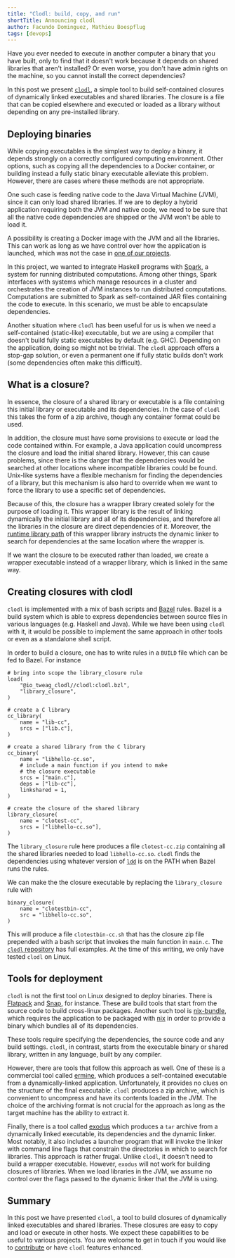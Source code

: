 ```yaml
---
title: "Clodl: build, copy, and run"
shortTitle: Announcing clodl
author: Facundo Dominguez, Mathieu Boespflug
tags: [devops]
---
```


Have you ever needed to execute in another computer a binary that you
have built, only to find that it doesn't work because it depends on
shared libraries that aren't installed? Or even worse, you don't have
admin rights on the machine, so you cannot install the correct dependencies?

In this post we present [`clodl`][clodl], a simple tool to build
self-contained
closures of dynamically linked executables and shared libraries.
The closure is a file that can be copied elsewhere and executed
or loaded as a library without depending on any pre-installed library.

[clodl]: https://github.com/tweag/clodl

## Deploying binaries

While copying executables is the simplest way to deploy a binary,
it depends strongly on a correctly configured computing environment.
Other options, such as copying all the dependencies to a Docker
container, or building instead a fully static binary executable
alleviate this problem. However, there are cases where these methods are
not appropriate.

One such case is feeding native code to the Java Virtual Machine
(JVM), since it can only load shared libraries. If we are to deploy
a hybrid application requiring both the JVM and native code, we
need to be sure that all the native code dependencies are shipped
or the JVM won't be able to load it.

A possibility is creating a Docker image
with the JVM and all the libraries. This can work as long as we
have control over how the application is launched, which was not
the case in [one of our projects][sparkle].

In this project, we wanted to integrate Haskell programs with [Spark][spark],
a system for running distributed
computations. Among other things, Spark interfaces with systems which
manage resources in a cluster and orchestrates the creation of JVM
instances to run distributed computations. Computations are
submitted to Spark as self-contained JAR files containing the code to
execute. In this scenario, we must be able to encapsulate dependencies.

Another situation where `clodl` has been useful for us is when we
need a self-contained (static-like) executable, but we are using a
compiler that doesn't build fully static executables by default (e.g. GHC).
Depending on the application, doing so might not be trivial.
The `clodl` approach offers a stop-gap solution, or even a permanent
one
if fully static builds don't work (some dependencies often make this difficult).

## What is a closure?

In essence, the closure of a shared library or executable is a file
containing this initial library or executable and its dependencies.
In the case of `clodl` this takes the form of a zip archive,
though any container format could be used.

In addition, the closure must have some provisions to execute or
load the code contained within. For example, a Java application could
uncompress the closure and load the initial shared library. However,
this can cause problems, since
there is the danger that the dependencies would be searched at other
locations where incompatible libraries could be found.
Unix-like systems have a flexible mechanism for finding the dependencies
of a library, but this mechanism is also hard to override when we
want to force the library to use a specific set of dependencies.

Because of this, the closure has a wrapper library created
solely for the purpose of loading it. This wrapper library is
the result of linking dynamically the initial library and all
of its dependencies, and therefore all the libraries in the
closure are direct dependencies of it. Moreover, the
[runtime library path][runpath]
of this wrapper library instructs the dynamic linker to search
for dependencies at the same location where the wrapper is.

[runpath]: http://man7.org/linux/man-pages/man1/ld.1.html

If we want the closure to be executed rather than loaded, we
create a wrapper executable instead of a wrapper
library, which is linked in the same way.

## Creating closures with clodl

`clodl` is implemented with a mix of bash scripts and [Bazel][bazel]
rules. Bazel is a build system which is able to express dependencies
between source files in various languages (e.g. Haskell and Java).
While we have been using `clodl` with it, it would be possible to
implement the same approach in other tools or even as a standalone
shell script.

[bazel]: https://bazel.build

In order to build a closure, one has to write rules in a `BUILD` file
which can be fed to Bazel. For instance

```
# bring into scope the library_closure rule
load(
    "@io_tweag_clodl//clodl:clodl.bzl",
    "library_closure",
)

# create a C library
cc_library(
    name = "lib-cc",
    srcs = ["lib.c"],
)

# create a shared library from the C library
cc_binary(
    name = "libhello-cc.so",
	# include a main function if you intend to make
	# the closure executable
    srcs = ["main.c"],
    deps = ["lib-cc"],
    linkshared = 1,
)

# create the closure of the shared library
library_closure(
    name = "clotest-cc",
    srcs = ["libhello-cc.so"],
)
```

The `library_closure` rule here produces a file `clotest-cc.zip`
containing all the shared libraries needed to load `libhello-cc.so`.
`clodl` finds the dependencies using whatever version of [`ldd`][ldd] is on the
PATH when Bazel runs the rules.

[ldd]: http://man7.org/linux/man-pages/man1/ldd.1.html

We can make the the closure executable by replacing the
`library_closure` rule with

```
binary_closure(
    name = "clotestbin-cc",
    src = "libhello-cc.so",
)
```

This will produce a file `clotestbin-cc.sh` that has the closure zip
file prepended with a bash script that invokes the main function in
`main.c`. The [`clodl` repository][clodl] has full examples.
At the time of this writing, we only have tested `clodl` on Linux.

## Tools for deployment

`clodl` is not the first tool on Linux designed to deploy binaries. There
is [Flatpack][flatpack] and [Snap][snap], for instance. These are build
tools that start from the source code to build cross-linux packages.
Another such tool is [nix-bundle][nix-bundle], which requires the application
to be packaged with [nix][nix] in order to provide a binary which
bundles all of its dependencies.

These tools require specifying the dependencies, the source
code and any build settings. `clodl`, in contrast, starts from the
executable binary or shared library, written in any language, built by
any compiler.

However, there are tools that follow this approach as well. One of
these is a commercial tool called [ermine][ermine], which produces
a self-contained executable from a dynamically-linked application.
Unfortunately, it provides no clues on the structure of the final
executable. `clodl` produces a zip archive, which is convenient to
uncompress and have its contents loaded in the JVM. The choice of
the archiving format is not crucial for the approach as long as the
target machine has the ability to extract it.

Finally, there is a tool called [exodus][exodus] which produces a `tar`
archive from a dynamically linked executable, its dependencies and
the dynamic linker. Most notably, it also includes a launcher program
that will invoke the linker with command line flags that constrain the
directories in which to search for libraries. This approach is rather
frugal. Unlike `clodl`, it doesn't need to build a wrapper executable.
However, `exodus` will not work for building closures of libraries.
When we load libraries in the JVM, we assume no control over the flags
passed to the dynamic linker that the JVM is using.

[flatpack]: https://flatpak.org
[snap]: https://snapcraft.io
[spark]: https://spark.apache.org
[sparkle]: https://github.com/tweag/sparkle
[ermine]: http://www.magicermine.com/sesl.html
[exodus]: https://github.com/intoli/exodus
[nix]: https://nixos.org/nix
[nix-bundle]: https://github.com/matthewbauer/nix-bundle

## Summary

In this post we have presented `clodl`, a tool to build closures of
dynamically linked executables and shared libraries. These closures
are easy to copy and load or execute in other hosts.
We expect these capabilities to be useful to various projects.
You are welcome to get in touch if you would like to [contribute][clodl] or have
`clodl` features enhanced.
